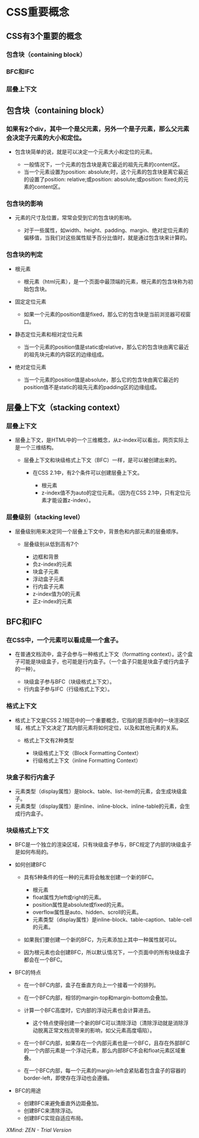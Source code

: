 # CSS重要概念

## CSS有3个重要的概念

### 包含块（containing block）

### BFC和IFC

### 层叠上下文

## 包含块（containing block）

### 如果有2个div，其中一个是父元素，另外一个是子元素，那么父元素会决定子元素的大小和定位。

- 包含块简单的说，就是可以决定一个元素大小和定位的元素。

	- 一般情况下，一个元素的包含块是离它最近的祖先元素的content区。
	- 当一个元素设置为position: absolute;时，这个元素的包含块是离它最近的设置了position: relative;或position: absolute;或position: fixed;的元素的content区。

### 包含块的影响

- 元素的尺寸及位置，常常会受到它的包含块的影响。

	- 对于一些属性，如width、height、padding、margin、绝对定位元素的偏移值，当我们对这些属性赋予百分比值时，就是通过包含块来计算的。

### 包含块的判定

- 根元素

	- 根元素（html元素），是一个页面中最顶端的元素，根元素的包含块称为初始包含块。

- 固定定位元素

	- 如果一个元素的position值是fixed，那么它的包含块是当前浏览器可视窗口。

- 静态定位元素和相对定位元素

	- 当一个元素的position值是static或relative，那么它的包含块由离它最近的祖先块元素的内容区的边缘组成。

- 绝对定位元素

	- 当一个元素的position值是absolute，那么它的包含块由离它最近的position值不是static的祖先元素的padding区的边缘组成。

## 层叠上下文（stacking context）

### 层叠上下文

- 层叠上下文，是HTML中的一个三维概念，从z-index可以看出，网页实际上是一个三维结构。

	- 层叠上下文和块级格式上下文（BFC）一样，是可以被创建出来的。

		- 在CSS 2.1中，有2个条件可以创建层叠上下文。

			- 根元素
			- z-index值不为auto的定位元素。（因为在CSS 2.1中，只有定位元素才能设置z-index）。

### 层叠级别（stacking level）

- 层叠级别用来决定同一个层叠上下文中，背景色和内部元素的层叠顺序。

	- 层叠级别从低到高有7个

		- 边框和背景
		- 负z-index的元素
		- 块盒子元素
		- 浮动盒子元素
		- 行内盒子元素
		- z-index值为0的元素
		- 正z-index的元素

## BFC和IFC

### 在CSS中，一个元素可以看成是一个盒子。

- 在普通文档流中，盒子会参与一种格式上下文（formatting context）。这个盒子可能是块级盒子，也可能是行内盒子。（一个盒子只能是块盒子或行内盒子的一种）。

	- 块级盒子参与BFC（块级格式上下文）。
	- 行内盒子参与IFC（行级格式上下文）。

### 格式上下文

- 格式上下文是CSS 2.1规范中的一个重要概念，它指的是页面中的一块渲染区域，格式上下文决定了其内部元素将如何定位，以及和其他元素的关系。

	- 格式上下文有2种类型

		- 块级格式上下文（Block Formatting Context）
		- 行级格式上下文（inline Formatting Context）

### 块盒子和行内盒子

- 元素类型（display属性）是block、table、list-item的元素，会生成块级盒子。
- 元素类型（display属性）是inline、inline-block、inline-table的元素，会生成行内盒子。

### 块级格式上下文

- BFC是一个独立的渲染区域，只有块级盒子参与，BFC规定了内部的块级盒子是如何布局的。
- 如何创建BFC

	- 具有5种条件的任一种的元素将会触发创建一个新的BFC。

		- 根元素
		- float属性为left或right的元素。
		- position属性是absolute或fixed的元素。
		- overflow属性是auto、hidden、scroll的元素。
		- 元素类型（display属性）是inline-block、table-caption、table-cell的元素。

	- 如果我们要创建一个新的BFC，为元素添加上其中一种属性就可以。
	- 因为根元素也会创建BFC，所以默认情况下，一个页面中的所有块级盒子都会在一个BFC。

- BFC的特点

	- 在一个BFC内部，盒子在垂直方向上一个接着一个的排列。
	- 在一个BFC内部，相邻的margin-top和margin-bottom会叠加。
	- 计算一个BFC高度时，它内部的浮动元素也会计算进去。

		- 这个特点使得创建一个新的BFC可以清除浮动（清除浮动就是消除浮动脱离正常文档流带来的影响，如父元素高度塌陷）。

	- 在一个BFC内部，如果存在一个内部元素也是一个BFC，且存在外部BFC的一个内部元素是一个浮动元素，那么内部BFC不会和float元素区域重叠。
	- 在一个BFC内部，每一个元素的margin-left会紧贴着包含盒子的容器的border-left，即使存在浮动也会遵循。

- BFC的用途

	- 创建BFC来避免垂直外边距叠加。
	- 创建BFC来清除浮动。
	- 创建BFC实现自适应布局。

*XMind: ZEN - Trial Version*
